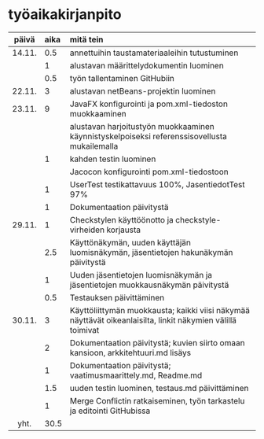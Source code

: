 # työaikakirjanpito

| päivä	| aika | mitä tein  |
| :----: | :----- | :----- |
| 14.11. | 0.5	  | annettuihin taustamateriaaleihin tutustuminen | 
|	       | 1      | alustavan määrittelydokumentin luominen |
|        | 0.5    | työn tallentaminen GitHubiin |
| 22.11. | 3      | alustavan netBeans-projektin luominen |
| 23.11. | 9      | JavaFX konfigurointi ja pom.xml-tiedoston muokkaaminen |
|        |        | alustavan harjoitustyön muokkaaminen käynnistyskelpoiseksi referenssisovellusta mukailemalla |
|        | 1      | kahden testin luominen |
|        |        | Jacocon konfigurointi pom.xml-tiedostoon | 
|        | 1      | UserTest testikattavuus 100%, JasentiedotTest 97% |
|        | 1      | Dokumentaation päivitystä |
| 29.11. | 1      | Checkstylen käyttöönotto ja checkstyle-virheiden korjausta |
|        | 2.5    | Käyttönäkymän, uuden käyttäjän luomisnäkymän, jäsentietojen hakunäkymän päivitystä |
|        | 1      | Uuden jäsentietojen luomisnäkymän ja jäsentietojen muokkausnäkymän päivitystä |
|        | 0.5    | Testauksen päivittäminen |
| 30.11. | 3      | Käyttöliittymän muokkausta; kaikki viisi näkymää näyttävät oikeanlaisilta, linkit näkymien välillä toimivat |
|        | 2      | Dokumentaation päivitystä; kuvien siirto omaan kansioon, arkkitehtuuri.md lisäys |  
|        | 1      | Dokumentaation päivitystä; vaatimusmaarittely.md, Readme.md |
|        | 1.5    | uuden testin luominen, testaus.md päivittäminen |
|        | 1      | Merge Conflictin ratkaiseminen, työn tarkastelu ja editointi GitHubissa | 
| yht.	 | 30.5   | |
